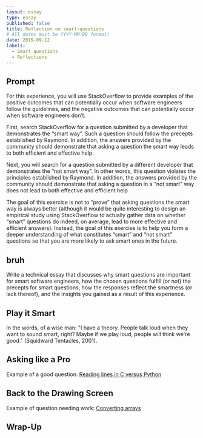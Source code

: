 ```yaml
---
layout: essay
type: essay
published: false
title: Reflection on smart-questions
# All dates must be YYYY-MM-DD format!
date: 2019-09-12
labels:
  - Smart questions
  - Reflections
---
```


## Prompt

For this experience, you will use StackOverflow to provide examples of the positive outcomes that can potentially occur when software engineers follow the guidelines, and the negative outcomes that can potentially occur when software engineers don’t.

First, search StackOverflow for a question submitted by a developer that demonstrates the “smart way”. Such a question should follow the precepts established by Raymond. In addition, the answers provided by the community should demonstrate that asking a question the smart way leads to both efficient and effective help.

Next, you will search for a question submitted by a different developer that demonstrates the “not smart way”. In other words, this question violates the principles established by Raymond. In addition, the answers provided by the community should demonstrate that asking a question in a “not smart” way does not lead to both effective and efficient help

The goal of this exercise is not to “prove” that asking questions the smart way is always better (although it would be quite interesting to design an empirical study using StackOverflow to actually gather data on whether “smart” questions do indeed, on average, lead to more effective and efficient answers). Instead, the goal of this exercise is to help you form a deeper understanding of what constitutes “smart” and “not smart” questions so that you are more likely to ask smart ones in the future.

## bruh

Write a technical essay that discusses why smart questions are important for smart software engineers, how the chosen questions fulfill (or not) the precepts for smart questions, how the responses reflect the smartness (or lack thereof), and the insights you gained as a result of this experience.

## Play it Smart

In the words, of a wise man: "I have a theory. People talk loud when they want to sound smart, right? Maybe if we play loud, people will think we're good." (Squidward Tentacles, 2001).

## Asking like a Pro

Example of a good question: <a href="https://stackoverflow.com/questions/9371238/why-is-reading-lines-from-stdin-much-slower-in-c-than-python"> Reading lines in C versus Python</a>

## Back to the Drawing Screen

Example of question needing work: <a href="https://stackoverflow.com/questions/11819536/converting-a-decimal-array-into-a-2d-16bit-character-array-in-c"> Converting arrays</a>



## Wrap-Up



